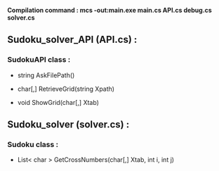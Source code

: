 **Compilation command : mcs -out:main.exe main.cs API.cs debug.cs solver.cs**

## Sudoku_solver_API (API.cs) :

### SudokuAPI class :

* string AskFilePath()

* char[,] RetrieveGrid(string Xpath)

* void ShowGrid(char[,] Xtab)

## Sudoku_solver (solver.cs) :

### Sudoku class :

*  List< char > GetCrossNumbers(char[,] Xtab, int i, int j)